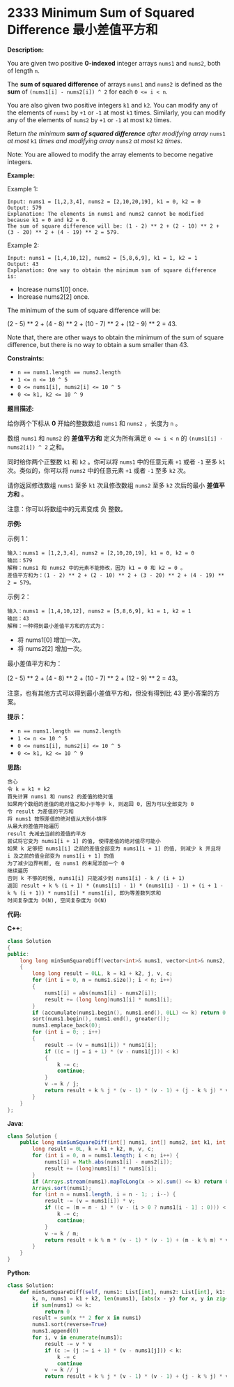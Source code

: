 # 2333 Minimum Sum of Squared Difference 最小差值平方和

__Description:__

You are given two positive __0-indexed__ integer arrays `nums1` and `nums2`, both of length `n`.

The __sum of squared difference__ of arrays `nums1` and `nums2` is defined as the __sum__ of `(nums1[i] - nums2[i]) ^ 2` for each `0 <= i < n`.

You are also given two positive integers `k1` and `k2`. You can modify any of the elements of `nums1` by `+1` or `-1` at most `k1` times. Similarly, you can modify any of the elements of `nums2` by `+1` or `-1` at most `k2` times.

Return _the minimum __sum of squared difference__ after modifying array_ `nums1` _at most_ `k1` _times and modifying array_ `nums2` _at most_ `k2` _times_.

Note: You are allowed to modify the array elements to become negative integers.

__Example:__

Example 1:

```text
Input: nums1 = [1,2,3,4], nums2 = [2,10,20,19], k1 = 0, k2 = 0
Output: 579
Explanation: The elements in nums1 and nums2 cannot be modified because k1 = 0 and k2 = 0. 
The sum of square difference will be: (1 - 2) ** 2 + (2 - 10) ** 2 + (3 - 20) ** 2 + (4 - 19) ** 2 = 579.
```

Example 2:

```text
Input: nums1 = [1,4,10,12], nums2 = [5,8,6,9], k1 = 1, k2 = 1
Output: 43
Explanation: One way to obtain the minimum sum of square difference is: 
```

- Increase nums1[0] once.
- Increase nums2[2] once.

The minimum of the sum of square difference will be:

(2 - 5) \*\* 2 + (4 - 8) \*\* 2 + (10 - 7) \*\* 2 + (12 - 9) \*\* 2 = 43.

Note that, there are other ways to obtain the minimum of the sum of square difference, but there is no way to obtain a sum smaller than 43.

__Constraints:__

- `n == nums1.length == nums2.length`
- `1 <= n <= 10 ^ 5`
- `0 <= nums1[i], nums2[i] <= 10 ^ 5`
- `0 <= k1, k2 <= 10 ^ 9`

__题目描述:__

给你两个下标从 __0__ 开始的整数数组 `nums1` 和 `nums2` ，长度为 `n` 。

数组 `nums1` 和 `nums2` 的 __差值平方和__ 定义为所有满足 `0 <= i < n` 的 `(nums1[i] - nums2[i]) ^ 2` 之和。

同时给你两个正整数 `k1` 和 `k2` 。你可以将 `nums1` 中的任意元素 `+1` 或者 `-1` 至多 `k1` 次。类似的，你可以将 `nums2` 中的任意元素 `+1` 或者 `-1` 至多 `k2` 次。

请你返回修改数组 `nums1` 至多 `k1` 次且修改数组 `nums2` 至多 `k2` 次后的最小 __差值平方和__ 。

注意：你可以将数组中的元素变成 负 整数。

__示例:__

示例 1：

```text
输入：nums1 = [1,2,3,4], nums2 = [2,10,20,19], k1 = 0, k2 = 0
输出：579
解释：nums1 和 nums2 中的元素不能修改，因为 k1 = 0 和 k2 = 0 。
差值平方和为：(1 - 2) ** 2 + (2 - 10) ** 2 + (3 - 20) ** 2 + (4 - 19) ** 2 = 579。
```

示例 2：

```text
输入：nums1 = [1,4,10,12], nums2 = [5,8,6,9], k1 = 1, k2 = 1
输出：43
解释：一种得到最小差值平方和的方式为：
```

- 将 nums1[0] 增加一次。
- 将 nums2[2] 增加一次。

最小差值平方和为：

(2 - 5) \*\* 2 + (4 - 8) \*\* 2 + (10 - 7) \*\* 2 + (12 - 9) \*\* 2 = 43。

注意，也有其他方式可以得到最小差值平方和，但没有得到比 43 更小答案的方案。

__提示：__

- `n == nums1.length == nums2.length`
- `1 <= n <= 10 ^ 5`
- `0 <= nums1[i], nums2[i] <= 10 ^ 5`
- `0 <= k1, k2 <= 10 ^ 9`

__思路:__

```text
贪心
令 k = k1 + k2
首先计算 nums1 和 nums2 的差值的绝对值
如果两个数组的差值的绝对值之和小于等于 k, 则返回 0, 因为可以全部变为 0
令 result 为差值的平方和
将 nums1 按照差值的绝对值从大到小排序
从最大的差值开始遍历
result 先减去当前的差值的平方
尝试将它变为 nums1[i + 1] 的值, 使得差值的绝对值尽可能小
如果 k 足够把 nums1[i] 之前的差值全部变为 nums1[i + 1] 的值, 则减少 k 并且将 i 及之前的值全部变为 nums1[i + 1] 的值
为了减少边界判断, 在 nums1 的末尾添加一个 0
继续遍历
否则 k 不够的时候, nums1[i] 只能减少到 nums1[i] - k / (i + 1)
返回 result + k % (i + 1) * (nums1[i] - 1) * (nums1[i] - 1) + (i + 1 - k % (i + 1)) * nums1[i] * nums1[i], 即为等差数列求和
时间复杂度为 O(N), 空间复杂度为 O(N)
```

__代码:__

__C++__:

```C++
class Solution 
{
public:
    long long minSumSquareDiff(vector<int>& nums1, vector<int>& nums2, int k1, int k2) 
    {
        long long result = 0LL, k = k1 + k2, j, v, c;
        for (int i = 0, n = nums1.size(); i < n; i++)
        {
            nums1[i] = abs(nums1[i] - nums2[i]);
            result += (long long)nums1[i] * nums1[i];
        }
        if (accumulate(nums1.begin(), nums1.end(), 0LL) <= k) return 0;
        sort(nums1.begin(), nums1.end(), greater());
        nums1.emplace_back(0);
        for (int i = 0; ; i++)
        {
            result -= (v = nums1[i]) * nums1[i];
            if ((c = (j = i + 1) * (v - nums1[j])) < k)
            {
                k -= c;
                continue;
            }
            v -= k / j;
            return result + k % j * (v - 1) * (v - 1) + (j - k % j) * v * v;
        }
    }
};
```

__Java__:

```Java
class Solution {
    public long minSumSquareDiff(int[] nums1, int[] nums2, int k1, int k2) {
        long result = 0L, k = k1 + k2, m, v, c;
        for (int i = 0, n = nums1.length; i < n; i++) {
            nums1[i] = Math.abs(nums1[i] - nums2[i]);
            result += (long)nums1[i] * nums1[i];
        }
        if (Arrays.stream(nums1).mapToLong(x -> x).sum() <= k) return 0;
        Arrays.sort(nums1);
        for (int n = nums1.length, i = n - 1; ; i--) {
            result -= (v = nums1[i]) * v;
            if ((c = (m = n - i) * (v - (i > 0 ? nums1[i - 1] : 0))) < k) {
                k -= c;
                continue;
            }
            v -= k / m;
            return result + k % m * (v - 1) * (v - 1) + (m - k % m) * v * v;
        }
    }
}
```

__Python__:

```Python
class Solution:
    def minSumSquareDiff(self, nums1: List[int], nums2: List[int], k1: int, k2: int) -> int:
        k, n, nums1 = k1 + k2, len(nums1), [abs(x - y) for x, y in zip(nums1, nums2)]
        if sum(nums1) <= k:
            return 0
        result = sum(x ** 2 for x in nums1)
        nums1.sort(reverse=True)
        nums1.append(0)
        for i, v in enumerate(nums1):
            result -= v * v
            if (c := (j := i + 1) * (v - nums1[j])) < k:
                k -= c
                continue
            v -= k // j
            return result + k % j * (v - 1) * (v - 1) + (j - k % j) * v * v
```
